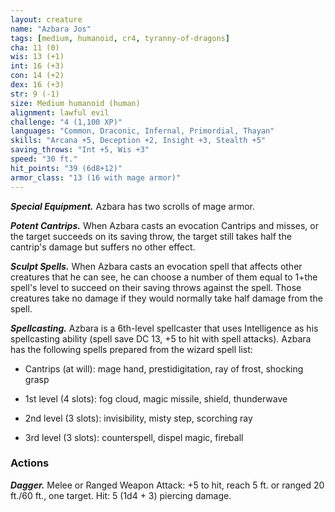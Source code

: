 ```yaml
---
layout: creature
name: "Azbara Jos"
tags: [medium, humanoid, cr4, tyranny-of-dragons]
cha: 11 (0)
wis: 13 (+1)
int: 16 (+3)
con: 14 (+2)
dex: 16 (+3)
str: 9 (-1)
size: Medium humanoid (human)
alignment: lawful evil
challenge: "4 (1,100 XP)"
languages: "Common, Draconic, Infernal, Primordial, Thayan"
skills: "Arcana +5, Deception +2, Insight +3, Stealth +5"
saving_throws: "Int +5, Wis +3"
speed: "30 ft."
hit_points: "39 (6d8+12)"
armor_class: "13 (16 with mage armor)"
---
```


***Special Equipment.*** Azbara has two scrolls of mage armor.

***Potent Cantrips.*** When Azbara casts an evocation Cantrips and misses, or the target succeeds on its saving throw, the target still takes half the cantrip's damage but suffers no other effect.

***Sculpt Spells.*** When Azbara casts an evocation spell that affects other creatures that he can see, he can choose a number of them equal to 1+the spell's level to succeed on their saving throws against the spell. Those creatures take no damage if they would normally take half damage from the spell.

***Spellcasting.*** Azbara is a 6th-level spellcaster that uses Intelligence as his spellcasting ability (spell save DC 13, +5 to hit with spell attacks). Azbara has the following spells prepared from the wizard spell list:

* Cantrips (at will): mage hand, prestidigitation, ray of frost, shocking grasp

* 1st level (4 slots): fog cloud, magic missile, shield, thunderwave

* 2nd level (3 slots): invisibility, misty step, scorching ray

* 3rd level (3 slots): counterspell, dispel magic, fireball

### Actions

***Dagger.*** Melee or Ranged Weapon Attack: +5 to hit, reach 5 ft. or ranged 20 ft./60 ft., one target. Hit: 5 (1d4 + 3) piercing damage.